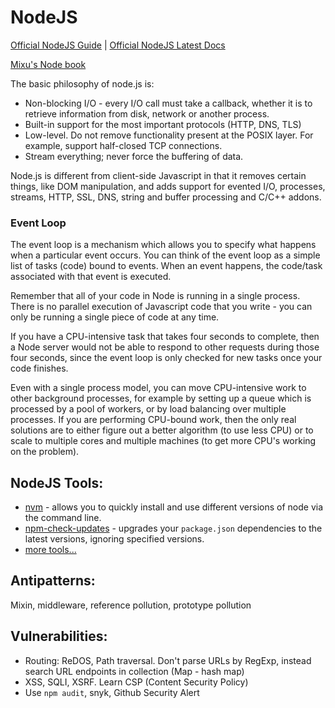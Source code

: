 
# NodeJS

[Official NodeJS Guide](https://nodejs.org/en/learn/getting-started/introduction-to-nodejs) | [Official NodeJS Latest Docs](https://nodejs.org/docs/latest/api/)

[Mixu's Node book](https://book.mixu.net/node/single.html)

The basic philosophy of node.js is:
- Non-blocking I/O - every I/O call must take a callback, whether it is to retrieve information from disk, network or another process.
- Built-in support for the most important protocols (HTTP, DNS, TLS)
- Low-level. Do not remove functionality present at the POSIX layer. For example, support half-closed TCP connections.
- Stream everything; never force the buffering of data.

Node.js is different from client-side Javascript in that it removes certain things,
like DOM manipulation, and adds support for evented I/O, processes, streams, HTTP, SSL, DNS, string and buffer processing and C/C++ addons.

### Event Loop

The event loop is a mechanism which allows you to specify what happens when a particular event occurs.
You can think of the event loop as a simple list of tasks (code) bound to events.
When an event happens, the code/task associated with that event is executed.

Remember that all of your code in Node is running in a single process.
There is no parallel execution of Javascript code that you write - you can only be running a single piece of code at any time.

If you have a CPU-intensive task that takes four seconds to complete, then a Node server would not be able to respond to other requests during those four seconds,
since the event loop is only checked for new tasks once your code finishes.

Even with a single process model, you can move CPU-intensive work to other background processes,
for example by setting up a queue which is processed by a pool of workers, or by load balancing over multiple processes.
If you are performing CPU-bound work, then the only real solutions are to either figure out a better algorithm (to use less CPU)
or to scale to multiple cores and multiple machines (to get more CPU's working on the problem).

## NodeJS Tools:

- [nvm](https://github.com/nvm-sh/nvm#intro) - allows you to quickly install and use different versions of node via the command line.
- [npm-check-updates](https://www.npmjs.com/package/npm-check-updates) - upgrades your `package.json` dependencies to the latest versions, ignoring specified versions.
- [more tools...](https://github.com/stepanenko/nodejs-info/blob/master/TOOLS.md#tools-to-try)

## Antipatterns:

Mixin, middleware, reference pollution, prototype pollution

## Vulnerabilities:

- Routing: ReDOS, Path traversal. Don't parse URLs by RegExp, instead search URL endpoints in collection (Map - hash map)
- XSS, SQLI, XSRF. Learn CSP (Content Security Policy)
- Use `npm audit`, snyk, Github Security Alert




